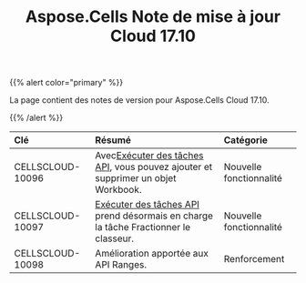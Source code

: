 ﻿---
title: Aspose.Cells Note de mise à jour Cloud 17.10
second_title: Aspose.Cells Cloud Documen
type: docs
url: /fr/aspose-cells-cloud-17-10-release-notes/
aliases: [/aspose-cells-for-cloud-17-10-release-notes/]
description: Aspose.Cells Cloud prend en charge Excel pour créer, convertir, fusionner, diviser, protéger, opération d'objet interne, etc.
weight: 20
---
{{% alert color="primary" %}} 

La page contient des notes de version pour Aspose.Cells Cloud 17.10.

{{% /alert %}} 

|**Clé**|**Résumé**|**Catégorie**|
|:- |:- |:- |
|CELLSCLOUD-10096| Avec[Exécuter des tâches API](https://apireference.aspose.cloud/cells/#!/CellsTask/CellsTask_PostRunTask), vous pouvez ajouter et supprimer un objet Workbook.|Nouvelle fonctionnalité|
|CELLSCLOUD-10097|[Exécuter des tâches API](https://apireference.aspose.cloud/cells/#!/CellsTask/CellsTask_PostRunTask) prend désormais en charge la tâche Fractionner le classeur.|Nouvelle fonctionnalité|
|CELLSCLOUD-10098|Amélioration apportée aux API Ranges.|Renforcement|

